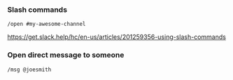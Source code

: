 ### Slash commands

```
/open #my-awesome-channel
```

https://get.slack.help/hc/en-us/articles/201259356-using-slash-commands


### Open direct message to someone

```
/msg @joesmith
```